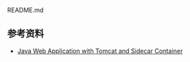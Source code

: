 README.md

## 参考资料

* [Java Web Application with Tomcat and Sidecar Container](https://github.com/kubernetes/examples/tree/master/staging/javaweb-tomcat-sidecar)